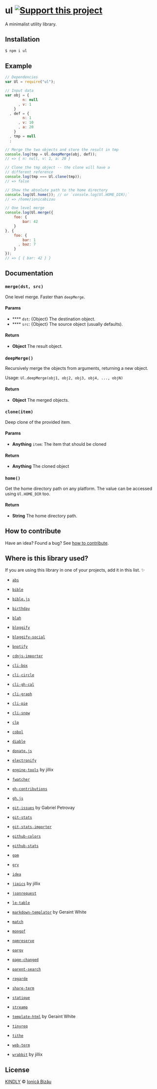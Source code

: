 # ul [![Support this project][donate-now]][paypal-donations]

A minimalist utility library.

## Installation

```sh
$ npm i ul
```

## Example

```js
// Dependencies
var Ul = require("ul");

// Input data
var obj = {
        n: null
      , v: 1
    }
  , def = {
        n: 1
      , v: 10
      , a: 20
    }
  , tmp = null
  ;

// Merge the two objects and store the result in tmp
console.log(tmp = Ul.deepMerge(obj, def));
// => { n: null, v: 1, a: 20 }

// Clone the tmp object -- the clone will have a
// different reference
console.log(tmp === Ul.clone(tmp));
// => false

// Show the absolute path to the home directory
console.log(Ul.home()); // or `console.log(Ul.HOME_DIR);`
// => /home/ionicabizau

// One level merge
console.log(Ul.merge({
    foo: {
        bar: 42
    }
}, {
    foo: {
        bar: 1
      , baz: 7
    }
});
// => { { bar: 42 } }
```

## Documentation

### `merge(dst, src)`
One level merge. Faster than `deepMerge`.

#### Params
- **** `dst`: {Object} The destination object.
- **** `src`: {Object} The source object (usually defaults).

#### Return
- **Object** The result object.

### `deepMerge()`
Recursively merge the objects from arguments, returning a new object.

Usage: `Ul.deepMerge(obj1, obj2, obj3, obj4, ..., objN)`

#### Return
- **Object** The merged objects.

### `clone(item)`
Deep clone of the provided item.

#### Params
- **Anything** `item`: The item that should be cloned

#### Return
- **Anything** The cloned object

### `home()`
Get the home directory path on any platform. The value can be
accessed using `Ul.HOME_DIR` too.

#### Return
- **String** The home directory path.

## How to contribute
Have an idea? Found a bug? See [how to contribute][contributing].

## Where is this library used?
If you are using this library in one of your projects, add it in this list. :sparkles:

 - [`abs`](https://github.com/IonicaBizau/node-abs)

 - [`bible`](https://github.com/BibleJS/BibleApp)

 - [`bible.js`](https://github.com/BibleJS/bible.js)

 - [`birthday`](https://github.com/IonicaBizau/birthday)

 - [`blah`](https://github.com/IonicaBizau/blah)

 - [`bloggify`](https://github.com/Bloggify/bloggify-tools)

 - [`bloggify-social`](https://github.com/Bloggify/social)

 - [`bnotify`](https://github.com/IonicaBizau/bnotify)

 - [`cdnjs-importer`](https://github.com/cdnjs/cdnjs-importer)

 - [`cli-box`](https://github.com/IonicaBizau/node-cli-box)

 - [`cli-circle`](https://github.com/IonicaBizau/node-cli-circle)

 - [`cli-gh-cal`](https://github.com/IonicaBizau/cli-gh-cal)

 - [`cli-graph`](https://github.com/IonicaBizau/node-cli-graph)

 - [`cli-pie`](https://github.com/IonicaBizau/node-cli-pie)

 - [`cli-snow`](https://github.com/IonicaBizau/cli-snow)

 - [`clp`](https://github.com/IonicaBizau/node-clp)

 - [`cobol`](https://github.com/IonicaBizau/node-cobol)

 - [`diable`](https://github.com/IonicaBizau/diable)

 - [`donate.js`](https://github.com/IonicaBizau/donate.js)

 - [`electronify`](https://github.com/IonicaBizau/electronify#readme)

 - [`engine-tools`](https://github.com/jillix/engine-tools) by jillix

 - [`fwatcher`](https://github.com/IonicaBizau/node-fwatcher)

 - [`gh-contributions`](https://github.com/IonicaBizau/github-contributions)

 - [`gh.js`](https://github.com/IonicaBizau/gh.js)

 - [`git-issues`](https://github.com/softwarescales/git-issues) by Gabriel Petrovay

 - [`git-stats`](https://github.com/IonicaBizau/git-stats)

 - [`git-stats-importer`](https://github.com/IonicaBizau/git-stats-importer)

 - [`github-colors`](https://github.com/IonicaBizau/github-colors)

 - [`github-stats`](https://github.com/IonicaBizau/github-stats)

 - [`gpm`](https://github.com/IonicaBizau/node-gpm)

 - [`gry`](https://github.com/IonicaBizau/node-gry)

 - [`idea`](https://github.com/IonicaBizau/idea)

 - [`jipics`](https://github.com/jillix/node-jipics) by jillix

 - [`jsonrequest`](https://github.com/IonicaBizau/node-jsonrequest)

 - [`le-table`](https://github.com/IonicaBizau/node-le-table)

 - [`markdown-templator`](https://github.com/grit96/markdown-templator#readme) by Geraint White

 - [`match`](https://github.com/IonicaBizau/match.js#readme)

 - [`mongof`](https://github.com/IonicaBizau/node-mongof)

 - [`npmreserve`](https://github.com/IonicaBizau/npmreserve)

 - [`oargv`](https://github.com/IonicaBizau/node-oargv)

 - [`page-changed`](https://github.com/IonicaBizau/node-page-changed)

 - [`parent-search`](https://github.com/IonicaBizau/node-parent-search)

 - [`regarde`](https://github.com/IonicaBizau/regarde)

 - [`share-term`](https://github.com/Share-Term/share-term#readme)

 - [`statique`](https://github.com/IonicaBizau/node-statique)

 - [`streamp`](https://github.com/IonicaBizau/node-streamp)

 - [`template-html`](https://github.com/grit96/template-html#readme) by Geraint White

 - [`tinyreq`](https://github.com/IonicaBizau/tinyreq)

 - [`tithe`](https://github.com/IonicaBizau/tithe)

 - [`web-term`](https://github.com/IonicaBizau/web-term)

 - [`wrabbit`](https://github.com/jillix/wrabbit) by jillix

## License

[KINDLY][license] © [Ionică Bizău][website]

[license]: http://ionicabizau.github.io/kindly-license/?author=Ionic%C4%83%20Biz%C4%83u%20%3Cbizauionica@gmail.com%3E&year=2014

[website]: http://ionicabizau.net
[paypal-donations]: https://www.paypal.com/cgi-bin/webscr?cmd=_s-xclick&hosted_button_id=RVXDDLKKLQRJW
[donate-now]: http://i.imgur.com/6cMbHOC.png

[contributing]: /CONTRIBUTING.md
[docs]: /DOCUMENTATION.md